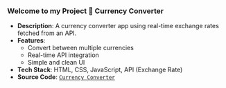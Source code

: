 ### Welcome to my Project 💱 Currency Converter
- **Description**: A currency converter app using real-time exchange rates fetched from an API.
- **Features**:
  - Convert between multiple currencies
  - Real-time API integration
  - Simple and clean UI
- **Tech Stack**: HTML, CSS, JavaScript, API (Exchange Rate)
- **Source Code**: [`Currency Converter`](./Currency%20Converter)
